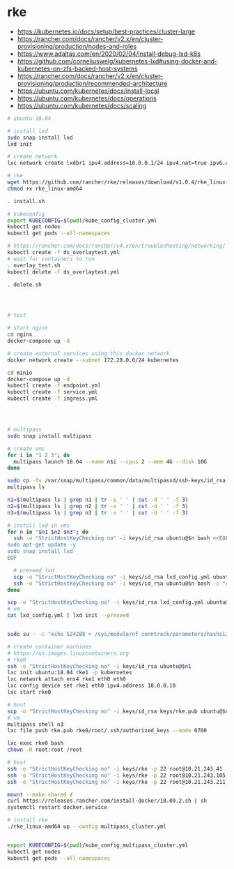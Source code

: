 # rke
- https://kubernetes.io/docs/setup/best-practices/cluster-large
- https://rancher.com/docs/rancher/v2.x/en/cluster-provisioning/production/nodes-and-roles
- https://www.adaltas.com/en/2020/02/04/install-debug-lxd-k8s
- https://github.com/corneliusweig/kubernetes-lxd#using-docker-and-kubernetes-on-zfs-backed-host-systems
- https://rancher.com/docs/rancher/v2.x/en/cluster-provisioning/production/recommended-architecture
- https://ubuntu.com/kubernetes/docs/install-local
- https://ubuntu.com/kubernetes/docs/operations
- https://ubuntu.com/kubernetes/docs/scaling


```bash
# ubuntu:18.04

# install lxd
sudo snap install lxd
lxd init

# create network
lxc network create lxdbr1 ipv4.address=10.0.0.1/24 ipv4.nat=true ipv6.address=none

# rke
wget https://github.com/rancher/rke/releases/download/v1.0.4/rke_linux-amd64
chmod +x rke_linux-amd64

. install.sh

# kubeconfig
export KUBECONFIG=$(pwd)/kube_config_cluster.yml
kubectl get nodes
kubectl get pods --all-namespaces

# https://rancher.com/docs/rancher/v4.x/en/troubleshooting/networking/
kubectl create -f ds_overlaytest.yml
# wait for containers to run
. overlay_test.sh
kubectl delete -f ds_overlaytest.yml

. delete.sh




# test

# start nginx
cd nginx
docker-compose up -d

# create external services using this docker network
docker network create --subnet 172.20.0.0/24 kubernetes

cd minio
docker-compose up -d
kubectl create -f endpoint.yml
kubectl create -f service.yml
kubectl create -f ingress.yml




# multipass
sudo snap install multipass

# create vms
for i in "1 2 3"; do
  multipass launch 18.04 --name n$i --cpus 2 --mem 4G --disk 10G
done

sudo cp -fv /var/snap/multipass/common/data/multipassd/ssh-keys/id_rsa keys/
multipass ls

n1=$(multipass ls | grep n1 | tr -s ' ' | cut -d ' ' -f 3)
n2=$(multipass ls | grep n2 | tr -s ' ' | cut -d ' ' -f 3)
n3=$(multipass ls | grep n3 | tr -s ' ' | cut -d ' ' -f 3)

# install lxd in vms
for n in "$n1 $n2 $n3"; do
  ssh -o "StrictHostKeyChecking no" -i keys/id_rsa ubuntu@$n bash <<EOF
sudo apt-get update -y
sudo snap install lxd
EOF

  # preseed lxd
  scp -o "StrictHostKeyChecking no" -i keys/id_rsa lxd_config.yml ubuntu@$n:/home/ubuntu
  ssh -o "StrictHostKeyChecking no" -i keys/id_rsa ubuntu@$n bash -c "cat lxd_config.yml | lxd init --preseed"
done

scp -o "StrictHostKeyChecking no" -i keys/id_rsa lxd_config.yml ubuntu@$n:/home/ubuntu
# vm
cat lxd_config.yml | lxd init --preseed


sudo su - -c "echo 524288 > /sys/module/nf_conntrack/parameters/hashsize"

# create container machines
# https://us.images.linuxcontainers.org
# rke0
ssh -o "StrictHostKeyChecking no" -i keys/id_rsa ubuntu@$n1
lxc init ubuntu:18.04 rke1 -p kubernetes
lxc network attach ens4 rke1 eth0 eth0
lxc config device set rke1 eth0 ipv4.address 10.0.0.10
lxc start rke0

# host
scp -o "StrictHostKeyChecking no" -i keys/id_rsa keys/rke.pub ubuntu@$n3:/home/ubuntu
# vm
multipass shell n3
lxc file push rke.pub rke0/root/.ssh/authorized_keys --mode 0700

lxc exec rke0 bash
chown -R root:root /root

# host
ssh -o "StrictHostKeyChecking no" -i keys/rke -p 22 root@10.21.243.41
ssh -o "StrictHostKeyChecking no" -i keys/rke -p 22 root@10.21.243.105
ssh -o "StrictHostKeyChecking no" -i keys/rke -p 22 root@10.21.243.211

mount --make-shared /
curl https://releases.rancher.com/install-docker/18.09.2.sh | sh
systemctl restart docker.service

# install rke
./rke_linux-amd64 up --config multipass_cluster.yml


export KUBECONFIG=$(pwd)/kube_config_multipass_cluster.yml
kubectl get nodes
kubectl get pods --all-namespaces
```
